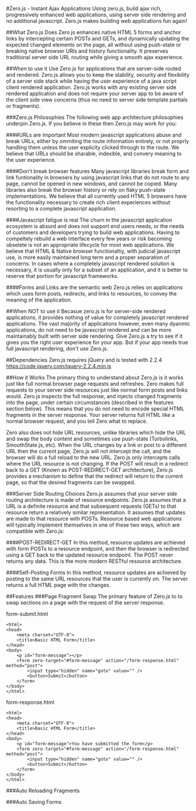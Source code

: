 #Zero.js - Instant Ajax Applications
Using zero.js, build ajax rich, progressively enhanced web applications, using server side rendering and no additional javascript. Zero.js makes building web applications fun again!

##What Zero.js Does
Zero.js enhances native HTML 5 forms and anchor links by intercepting certain POSTs and GETs, and dynamically updating the expected changed elements on the page, all without using push-state or breaking native browser URls and history functionality. It preserves traditional server side URL routing while giving a smooth ajax experience.

##When to use it
Use Zero.js for applications that are server-side routed and rendered. Zero.js allows you to keep the stability, security and flexibility of a server side stack while having the user experience of a java script client rendered application. Zero.js works with any existing server side rendered application and does not require your server app to be aware of the client side view concerns (thus no need to server side template partials or fragments).

###Zero.js Philosophies
The following web app architecture philosophies underpin Zero.js. If you believe in these then Zero.js may work for you:

####URLs are important
Most modern javascript applications abuse and break URLs, either by ommiting the route information entirely, or not proprly handling them unless the user explicity clicked through to the route. We believe that URLs should be sharable, indexible, and convery meaning to the user experience.

####Don't break browser features
Many javascript libraries break form and link funtionality in browsers by using javascript links that do not route to any page, cannot be opened in new windows, and cannot be copied. Many libraries also break the browser history or rely on flaky push-state implementations. We believe that all currently used HTML 5 browsers have the functionality necessary to create rich client experiences without resorting to a complete javascript application.

####Javascript fatigue is real
The churn in the javascript application ecosystem is absurd and does not support end users needs, or the needs of customers and developers trying to build web applications. Having to compeltely rebuild a web interface every few years or risk becoming obselete is not an appropriate lifecycle for most web applications. We believe that HTML & Native browser functionaltiy, with judicial javascript use, is more easily maintained long term and a proper separation of concerns. In cases where a completely javascript rendered solution is necessary, it is usually only for a subset of an application, and it is better to reserve that portion for javascript frameworks.

####Forms and Links are the semantic web
Zero.js relies on applications which uses form posts, redirects, and links to resources, to convey the meaning of the application.


##When NOT to use it
Becasue zero.js is for server-side rendered applications, it provides nothing of value for completely javascript rendered applications. The vast majority of applications however, even many dyanmic applications, do not need to be javascript rendered and can be more maintainably built with server side rendering. Give Zero.js a try to see if it gives you the right user experience for your app. But if your app needs true full javascript rendering, don't use Zero.js.

##Dependencies
Zero.js requires jQuery and is tested with 2.2.4
https://code.jquery.com/jquery-2.2.4.min.js

##How it Works
The primary thing to understand about Zero.js is it works just like full normal browser page requests and refreshes. Zero makes full requests to your server side resources just like normal form posts and links would. Zero.js inspects the full response, and injects changed fragments into the page, under certain circumstances (described in the features section below). This means that you do not need to encode special HTML fragments in the server response. Your server returns full HTML like a normal browser request, and you tell Zero what to replace.

Zero also does not hide URL resources, unlike libraries which hide the URL and swap the body content and sometimes use push-state (Turbolinks, SmoothState.js, etc). When the URL changes by a link or post to a different URL then the current page, Zero.js will not intercept the call, and the browser will do a full reload to the new URL. Zero.js only intercepts calls where the URL resource is not changing. If the POST will result in a redirect back to a GET (Known as POST-REDIRECT-GET architecture), Zero.js provides a mechanism to define that the redirect will return to the current page, so that the desired fragments can be swapped.

###Server Side Routing Choices
Zero.js assumes that your server side routing architecture is made of resource endpoints. Zero.js assumes that a URL is a definite resource and that subsequent requests (GETs) to that resource return a relatively similar representation. It assumes that updates are made to that resource with POSTs. Resource based web applications will typically implement themselves in one of these two ways, which are compatible with Zero.js:

####POST-REDIRECT-GET
In this method, resource updates are achieved with form POSTs to a resource endpoint, and then the browser is redirected using a GET back to the updated resource endpoint. The POST never returns any data. This is the more modern RESTful resource architecture. 

####Self-Posting Forms
In this method, resource updates are achieved by posting to the same URL resources that the user is currently on. The server returns a full HTML page with the changes.

##Features
###Page Fragment Swap
The primary feature of Zero.js to to swap sections on a page with the request of the server response.

form-submit.html
```
<html>
<head>
	<meta charset="UTF-8">
	<title>Basic HTML Form</title>
</head>
<body>
	<p id="form-message"></p>
	<form zero-target="#form-message" action="/form-response.html" method="post">
		<input type="hidden" name="goto" value="" />
		<button>Submit</button>
	</form>
</body>
</html>
```

form-response.html
```
<html>
<head>
	<meta charset="UTF-8">
	<title>Basic HTML Form</title>
</head>
<body>
	<p id="form-message">You have submitted the form</p>
	<form zero-target="#form-message" action="/form-response.html" method="post">
		<input type="hidden" name="goto" value="" />
		<button>Submit</button>
	</form>
</body>
</html>
```

###Auto Reloading Fragments

###Auto Saving Forms





